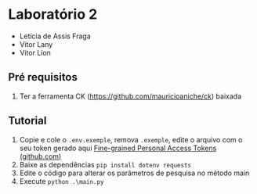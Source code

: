 # Laboratório 2
- Letícia de Assis Fraga
- Vitor Lany
- Vitor Lion

## Pré requisitos

1. Ter a ferramenta CK (https://github.com/mauricioaniche/ck) baixada

## Tutorial

1. Copie e cole o `.env.exemple`, remova `.exemple`, edite o arquivo com o seu token gerado aqui [Fine-grained Personal Access Tokens (github.com)](https://github.com/settings/tokens?type=beta)
2. Baixe as dependências `pip install dotenv requests`
3. Edite o código para alterar os parâmetros de pesquisa no método main
4. Execute `python .\main.py`
